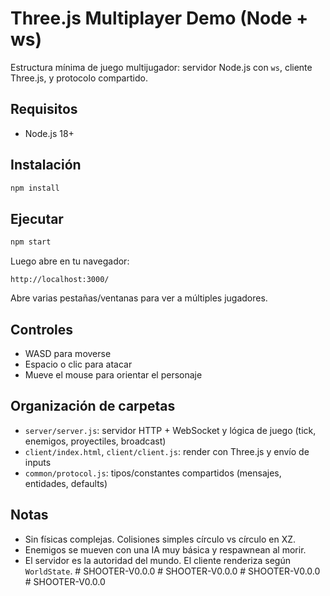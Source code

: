 # Three.js Multiplayer Demo (Node + ws)

Estructura mínima de juego multijugador: servidor Node.js con `ws`, cliente Three.js, y protocolo compartido.

## Requisitos
- Node.js 18+

## Instalación

```bash
npm install
```

## Ejecutar

```bash
npm start
```

Luego abre en tu navegador:

```
http://localhost:3000/
```

Abre varias pestañas/ventanas para ver a múltiples jugadores.

## Controles
- WASD para moverse
- Espacio o clic para atacar
- Mueve el mouse para orientar el personaje

## Organización de carpetas
- `server/server.js`: servidor HTTP + WebSocket y lógica de juego (tick, enemigos, proyectiles, broadcast)
- `client/index.html`, `client/client.js`: render con Three.js y envío de inputs
- `common/protocol.js`: tipos/constantes compartidos (mensajes, entidades, defaults)

## Notas
- Sin físicas complejas. Colisiones simples círculo vs círculo en XZ.
- Enemigos se mueven con una IA muy básica y respawnean al morir.
- El servidor es la autoridad del mundo. El cliente renderiza según `WorldState`.
#   S H O O T E R - V 0 . 0 . 0  
 #   S H O O T E R - V 0 . 0 . 0  
 #   S H O O T E R - V 0 . 0 . 0  
 #   S H O O T E R - V 0 . 0 . 0  
 